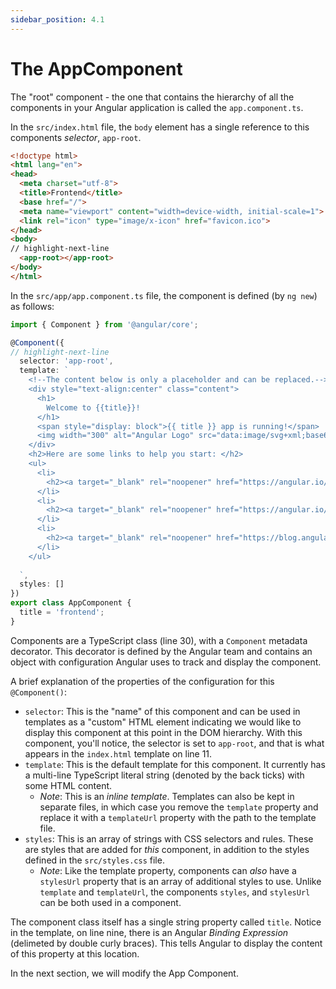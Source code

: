```yaml
---
sidebar_position: 4.1
---
```




#  The AppComponent

The "root" component - the one that contains the hierarchy of all the components in your Angular application is called the `app.component.ts`. 

In the `src/index.html` file, the `body` element has a single reference to this components *selector*, `app-root`. 

```html showLineNumbers title="src/index.html"
<!doctype html>
<html lang="en">
<head>
  <meta charset="utf-8">
  <title>Frontend</title>
  <base href="/">
  <meta name="viewport" content="width=device-width, initial-scale=1">
  <link rel="icon" type="image/x-icon" href="favicon.ico">
</head>
<body>
// highlight-next-line
  <app-root></app-root>
</body>
</html>
```

In the `src/app/app.component.ts` file, the component is defined (by `ng new`) as follows:

```ts showLineNumbers title="src/app/app.component.ts"
import { Component } from '@angular/core';

@Component({
// highlight-next-line
  selector: 'app-root',
  template: `
    <!--The content below is only a placeholder and can be replaced.-->
    <div style="text-align:center" class="content">
      <h1>
        Welcome to {{title}}!
      </h1>
      <span style="display: block">{{ title }} app is running!</span>
      <img width="300" alt="Angular Logo" src="data:image/svg+xml;base64,PHN2ZyB4bWxucz0iaHR0cDovL3d3dy53My5vcmcvMjAwMC9zdmciIHZpZXdCb3g9IjAgMCAyNTAgMjUwIj4KICAgIDxwYXRoIGZpbGw9IiNERDAwMzEiIGQ9Ik0xMjUgMzBMMzEuOSA2My4ybDE0LjIgMTIzLjFMMTI1IDIzMGw3OC45LTQzLjcgMTQuMi0xMjMuMXoiIC8+CiAgICA8cGF0aCBmaWxsPSIjQzMwMDJGIiBkPSJNMTI1IDMwdjIyLjItLjFWMjMwbDc4LjktNDMuNyAxNC4yLTEyMy4xTDEyNSAzMHoiIC8+CiAgICA8cGF0aCAgZmlsbD0iI0ZGRkZGRiIgZD0iTTEyNSA1Mi4xTDY2LjggMTgyLjZoMjEuN2wxMS43LTI5LjJoNDkuNGwxMS43IDI5LjJIMTgzTDEyNSA1Mi4xem0xNyA4My4zaC0zNGwxNy00MC45IDE3IDQwLjl6IiAvPgogIDwvc3ZnPg==">
    </div>
    <h2>Here are some links to help you start: </h2>
    <ul>
      <li>
        <h2><a target="_blank" rel="noopener" href="https://angular.io/tutorial">Tour of Heroes</a></h2>
      </li>
      <li>
        <h2><a target="_blank" rel="noopener" href="https://angular.io/cli">CLI Documentation</a></h2>
      </li>
      <li>
        <h2><a target="_blank" rel="noopener" href="https://blog.angular.io/">Angular blog</a></h2>
      </li>
    </ul>
    
  `,
  styles: []
})
export class AppComponent {
  title = 'frontend';
}
```

Components are a TypeScript class (line 30), with a `Component` metadata decorator. This decorator is defined by the Angular team and contains an object with configuration Angular uses to track and display the component. 

A brief explanation of the properties of the configuration for this `@Component()`:

- `selector`: This is the "name" of this component and can be used in templates as a "custom" HTML element indicating we would like to display this component at this point in the DOM hierarchy. With this component, you'll notice, the selector is set to `app-root`, and that is what appears in the `index.html` template on line 11.
- `template`: This is the default template for this component. It currently has a multi-line TypeScript literal string (denoted by the back ticks) with some HTML content. 
    - *Note*: This is an *inline template*. Templates can also be kept in separate files, in which case you remove the `template` property and replace it with a `templateUrl` property with the path to the template file.
- `styles`: This is an array of strings with CSS selectors and rules. These are styles that are added for *this* component, in addition to the styles defined in the `src/styles.css` file.
    - *Note*: Like the template property, components can *also* have a `stylesUrl` property that is an array of additional styles to use. Unlike `template` and `templateUrl`, the components `styles`, and `stylesUrl` can be both used in a component.

The component class itself has a single string property called `title`. Notice in the template, on line nine, there is an Angular *Binding Expression* (delimeted by double curly braces). This tells Angular to display the content of this property at this location.

In the next section, we will modify the App Component.